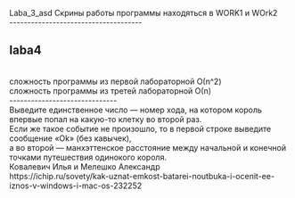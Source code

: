 Laba_3_asd Скрины работы программы находяться в WORK1 и WOrk2<br>
-------------------------------------<br>
<h2>laba4</h2><br>
сложность программы из первой лабораторной О(n^2)<br>
сложность программы из третей лабораторной О(n)<br>
------------------------------<br>
Выведите единственное число — номер хода, на котором король впервые попал на какую-то клетку во второй раз. <br>
Если же такое событие не произошло, то в первой строке выведите сообщение «Ok» (без кавычек),<br>
а во второй — манхэттенское расстояние между начальной и конечной точками путешествия одинокого короля.<br>
Ковалевич Илья и Мелешко Александр<br>
https://ichip.ru/sovety/kak-uznat-emkost-batarei-noutbuka-i-ocenit-ee-iznos-v-windows-i-mac-os-232252
